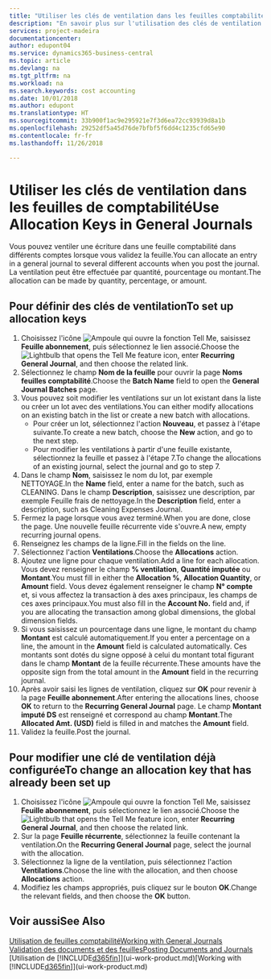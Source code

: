 ```yaml
---
title: "Utiliser les clés de ventilation dans les feuilles comptabilité | Microsoft Docs"
description: "En savoir plus sur l'utilisation des clés de ventilation dans les feuilles."
services: project-madeira
documentationcenter: 
author: edupont04
ms.service: dynamics365-business-central
ms.topic: article
ms.devlang: na
ms.tgt_pltfrm: na
ms.workload: na
ms.search.keywords: cost accounting
ms.date: 10/01/2018
ms.author: edupont
ms.translationtype: HT
ms.sourcegitcommit: 33b900f1ac9e295921e7f3d6ea72cc93939d8a1b
ms.openlocfilehash: 29252df5a45d76de7bfbf5f6dd4c1235cfd65e90
ms.contentlocale: fr-fr
ms.lasthandoff: 11/26/2018

---
```

# <a name="use-allocation-keys-in-general-journals"></a><span data-ttu-id="8df15-103">Utiliser les clés de ventilation dans les feuilles de comptabilité</span><span class="sxs-lookup"><span data-stu-id="8df15-103">Use Allocation Keys in General Journals</span></span>
<span data-ttu-id="8df15-104">Vous pouvez ventiler une écriture dans une feuille comptabilité dans différents comptes lorsque vous validez la feuille.</span><span class="sxs-lookup"><span data-stu-id="8df15-104">You can allocate an entry in a general journal to several different accounts when you post the journal.</span></span> <span data-ttu-id="8df15-105">La ventilation peut être effectuée par quantité, pourcentage ou montant.</span><span class="sxs-lookup"><span data-stu-id="8df15-105">The allocation can be made by quantity, percentage, or amount.</span></span>

## <a name="to-set-up-allocation-keys"></a><span data-ttu-id="8df15-106">Pour définir des clés de ventilation</span><span class="sxs-lookup"><span data-stu-id="8df15-106">To set up allocation keys</span></span>
1. <span data-ttu-id="8df15-107">Choisissez l'icône ![Ampoule qui ouvre la fonction Tell Me](media/ui-search/search_small.png "Dites-moi ce que vous voulez faire"), saisissez **Feuille abonnement**, puis sélectionnez le lien associé.</span><span class="sxs-lookup"><span data-stu-id="8df15-107">Choose the ![Lightbulb that opens the Tell Me feature](media/ui-search/search_small.png "Tell me what you want to do") icon, enter **Recurring General Journal**, and then choose the related link.</span></span>
2. <span data-ttu-id="8df15-108">Sélectionnez le champ **Nom de la feuille** pour ouvrir la page **Noms feuilles comptabilité**.</span><span class="sxs-lookup"><span data-stu-id="8df15-108">Choose the **Batch Name** field to open the **General Journal Batches** page.</span></span>
3. <span data-ttu-id="8df15-109">Vous pouvez soit modifier les ventilations sur un lot existant dans la liste ou créer un lot avec des ventilations.</span><span class="sxs-lookup"><span data-stu-id="8df15-109">You can either modify allocations on an existing batch in the list or create a new batch with allocations.</span></span>
   * <span data-ttu-id="8df15-110">Pour créer un lot, sélectionnez l'action **Nouveau**, et passez à l'étape suivante.</span><span class="sxs-lookup"><span data-stu-id="8df15-110">To create a new batch, choose the **New** action, and go to the next step.</span></span>
   * <span data-ttu-id="8df15-111">Pour modifier les ventilations à partir d'une feuille existante, sélectionnez la feuille et passez à l'étape 7.</span><span class="sxs-lookup"><span data-stu-id="8df15-111">To change the allocations of an existing journal, select the journal and go to step 7.</span></span>    
4. <span data-ttu-id="8df15-112">Dans le champ **Nom**, saisissez le nom du lot, par exemple NETTOYAGE.</span><span class="sxs-lookup"><span data-stu-id="8df15-112">In the **Name** field, enter a name for the batch, such as CLEANING.</span></span> <span data-ttu-id="8df15-113">Dans le champ **Description**, saisissez une description, par exemple Feuille frais de nettoyage.</span><span class="sxs-lookup"><span data-stu-id="8df15-113">In the **Description** field, enter a description, such as Cleaning Expenses Journal.</span></span>
5. <span data-ttu-id="8df15-114">Fermez la page lorsque vous avez terminé.</span><span class="sxs-lookup"><span data-stu-id="8df15-114">When you are done, close the page.</span></span> <span data-ttu-id="8df15-115">Une nouvelle feuille récurrente vide s'ouvre.</span><span class="sxs-lookup"><span data-stu-id="8df15-115">A new, empty recurring journal opens.</span></span>
6. <span data-ttu-id="8df15-116">Renseignez les champs de la ligne.</span><span class="sxs-lookup"><span data-stu-id="8df15-116">Fill in the fields on the line.</span></span>
7. <span data-ttu-id="8df15-117">Sélectionnez l'action **Ventilations**.</span><span class="sxs-lookup"><span data-stu-id="8df15-117">Choose the **Allocations** action.</span></span>
8. <span data-ttu-id="8df15-118">Ajoutez une ligne pour chaque ventilation.</span><span class="sxs-lookup"><span data-stu-id="8df15-118">Add a line for each allocation.</span></span> <span data-ttu-id="8df15-119">Vous devez renseigner le champ **% ventilation**, **Quantité imputée** ou **Montant**.</span><span class="sxs-lookup"><span data-stu-id="8df15-119">You must fill in either the **Allocation %**, **Allocation Quantity**, or **Amount** field.</span></span> <span data-ttu-id="8df15-120">Vous devez également renseigner le champ **N° compte** et, si vous affectez la transaction à des axes principaux, les champs de ces axes principaux.</span><span class="sxs-lookup"><span data-stu-id="8df15-120">You must also fill in the **Account No.** field and, if you are allocating the transaction among global dimensions, the global dimension fields.</span></span>
9. <span data-ttu-id="8df15-121">Si vous saisissez un pourcentage dans une ligne, le montant du champ **Montant** est calculé automatiquement.</span><span class="sxs-lookup"><span data-stu-id="8df15-121">If you enter a percentage on a line, the amount in the **Amount** field is calculated automatically.</span></span> <span data-ttu-id="8df15-122">Ces montants sont dotés du signe opposé à celui du montant total figurant dans le champ **Montant** de la feuille récurrente.</span><span class="sxs-lookup"><span data-stu-id="8df15-122">These amounts have the opposite sign from the total amount in the **Amount** field in the recurring journal.</span></span>
10. <span data-ttu-id="8df15-123">Après avoir saisi les lignes de ventilation, cliquez sur **OK** pour revenir à la page **Feuille abonnement**.</span><span class="sxs-lookup"><span data-stu-id="8df15-123">After entering the allocations lines, choose **OK** to return to the **Recurring General Journal** page.</span></span> <span data-ttu-id="8df15-124">Le champ **Montant imputé DS** est renseigné et correspond au champ **Montant**.</span><span class="sxs-lookup"><span data-stu-id="8df15-124">The **Allocated Amt. (USD)** field is filled in and matches the **Amount** field.</span></span>
11. <span data-ttu-id="8df15-125">Validez la feuille.</span><span class="sxs-lookup"><span data-stu-id="8df15-125">Post the journal.</span></span>

## <a name="to-change-an-allocation-key-that-has-already-been-set-up"></a><span data-ttu-id="8df15-126">Pour modifier une clé de ventilation déjà configurée</span><span class="sxs-lookup"><span data-stu-id="8df15-126">To change an allocation key that has already been set up</span></span>
1. <span data-ttu-id="8df15-127">Choisissez l'icône ![Ampoule qui ouvre la fonction Tell Me](media/ui-search/search_small.png "Dites-moi ce que vous voulez faire"), saisissez **Feuille abonnement**, puis sélectionnez le lien associé.</span><span class="sxs-lookup"><span data-stu-id="8df15-127">Choose the ![Lightbulb that opens the Tell Me feature](media/ui-search/search_small.png "Tell me what you want to do") icon, enter **Recurring General Journal**, and then choose the related link.</span></span>
2. <span data-ttu-id="8df15-128">Sur la page **Feuille récurrente**, sélectionnez la feuille contenant la ventilation.</span><span class="sxs-lookup"><span data-stu-id="8df15-128">On the **Recurring General Journal** page, select the journal with the allocation.</span></span>
3. <span data-ttu-id="8df15-129">Sélectionnez la ligne de la ventilation, puis sélectionnez l'action **Ventilations**.</span><span class="sxs-lookup"><span data-stu-id="8df15-129">Choose the line with the allocation, and then choose **Allocations** action.</span></span>
4. <span data-ttu-id="8df15-130">Modifiez les champs appropriés, puis cliquez sur le bouton **OK**.</span><span class="sxs-lookup"><span data-stu-id="8df15-130">Change the relevant fields, and then choose the **OK** button.</span></span>

## <a name="see-also"></a><span data-ttu-id="8df15-131">Voir aussi</span><span class="sxs-lookup"><span data-stu-id="8df15-131">See Also</span></span>
[<span data-ttu-id="8df15-132">Utilisation de feuilles comptabilité</span><span class="sxs-lookup"><span data-stu-id="8df15-132">Working with General Journals</span></span>](ui-work-general-journals.md)  
[<span data-ttu-id="8df15-133">Validation des documents et des feuilles</span><span class="sxs-lookup"><span data-stu-id="8df15-133">Posting Documents and Journals</span></span>](ui-post-documents-journals.md)  
<span data-ttu-id="8df15-134">[Utilisation de [!INCLUDE[d365fin](includes/d365fin_md.md)]](ui-work-product.md)</span><span class="sxs-lookup"><span data-stu-id="8df15-134">[Working with [!INCLUDE[d365fin](includes/d365fin_md.md)]](ui-work-product.md)</span></span>

